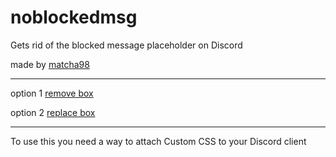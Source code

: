# noblockedmsg
Gets rid of the blocked message placeholder on Discord

made by [matcha98](https://www.github.com/matcha98qx)

----

option 1 [remove box](REMOVE.css)

option 2 [replace box](ALT_REPLACE.css)

----
To use this you need a way to attach Custom CSS to your Discord client

